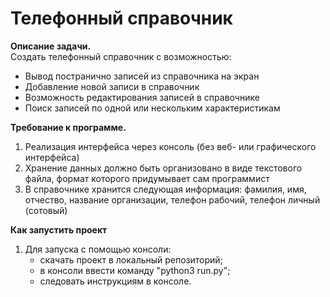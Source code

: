 # **Телефонный справочник**
**Описание задачи.**  
Создать телефонный справочник с возможностью:
- Вывод постранично записей из справочника на экран
- Добавление новой записи в справочник
- Возможность редактирования записей в справочнике
- Поиск записей по одной или нескольким характеристикам

**Требование к программе.** 
1. Реализация интерфейса через консоль (без веб- или графического интерфейса)
2. Хранение данных должно быть организовано в виде текстового файла, формат которого придумывает сам программист
3. В справочнике хранится следующая информация: фамилия, имя, отчество, название организации, телефон рабочий, телефон личный (сотовый)

**Как запустить проект**
1. Для запуска с помощью консоли:
    - скачать проект в локальный репозиторий;
    - в консоли ввести команду "python3 run.py";
    - следовать инструкциям в консоле.
